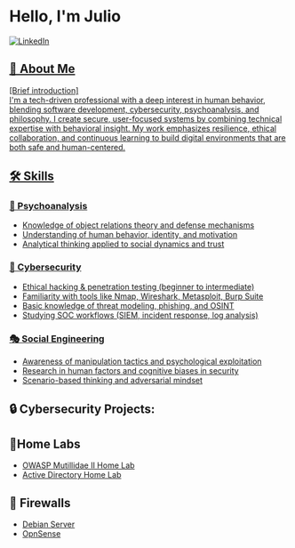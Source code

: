 # Hello, I'm Julio
<a href="https://www.linkedin.com/in/julio-melgaco-a80aa7277" target="_blank">
  <img src="https://img.shields.io/badge/LinkedIn-Connect-blue?style=for-the-badge&logo=linkedin" alt="LinkedIn">
  
## 👋 About Me
[Brief introduction]<br>
I'm a tech-driven professional with a deep interest in human behavior, blending software development, cybersecurity, psychoanalysis, and philosophy. I create secure, user-focused systems by combining technical expertise with behavioral insight. My work emphasizes resilience, ethical collaboration, and continuous learning to build digital environments that are both safe and human-centered.

## 🛠️ Skills
### 🧠 Psychoanalysis
- Knowledge of object relations theory and defense mechanisms
- Understanding of human behavior, identity, and motivation
- Analytical thinking applied to social dynamics and trust
### 🔐 Cybersecurity
- Ethical hacking & penetration testing (beginner to intermediate)
- Familiarity with tools like Nmap, Wireshark, Metasploit, Burp Suite
- Basic knowledge of threat modeling, phishing, and OSINT
- Studying SOC workflows (SIEM, incident response, log analysis)
### 🎭 Social Engineering
- Awareness of manipulation tactics and psychological exploitation
- Research in human factors and cognitive biases in security
- Scenario-based thinking and adversarial mindset
</a><br>
<h2>🔒 Cybersecurity Projects:</h2>
<h2>🧪Home Labs</h2>
<ul>
  <li><a href="https://github.com/Juliocesar-sec/MutillidaeII.HomeLab.git">OWASP Mutillidae II Home Lab</a></li>
  <li><a href="https://github.com/Juliocesar-sec/ActiveDirectoryLab.git">Active Directory Home Lab</a></li>
</ul>
<h2>🧱  Firewalls</h2>
<ul>
  <li><a href="https://github.com/Juliocesar-sec/Debian-erver-.git">Debian Server</a></li>
   <li><a href="https://github.com/Juliocesar-sec/OpnSense.git">OpnSense</a></li>
</ul>




